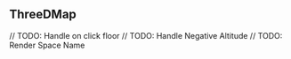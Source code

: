 ## ThreeDMap

// TODO: Handle on click floor
// TODO: Handle Negative Altitude
// TODO: Render Space Name
